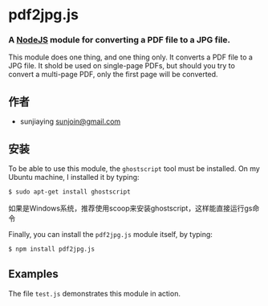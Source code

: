 pdf2jpg.js
========

### A [NodeJS](http://nodejs.org) module for converting a PDF file to a JPG file.

This module does one thing, and one thing only.  It converts a PDF file to a JPG file.
It shold be used on single-page PDFs, but should you try to convert a multi-page PDF, only the first page will be converted.

## 作者
  - sunjiaying <sunjoin@gmail.com>

## 安装

To be able to use this module, the `ghostscript` tool must be installed.  On my Ubuntu machine, I installed it by typing:

```bash
$ sudo apt-get install ghostscript
```

如果是Windows系统，推荐使用scoop来安装ghostscript，这样能直接运行gs命令

Finally, you can install the `pdf2jpg.js` module itself, by typing:

```bash
$ npm install pdf2jpg.js
```

## Examples

The file `test.js` demonstrates this module in action.
